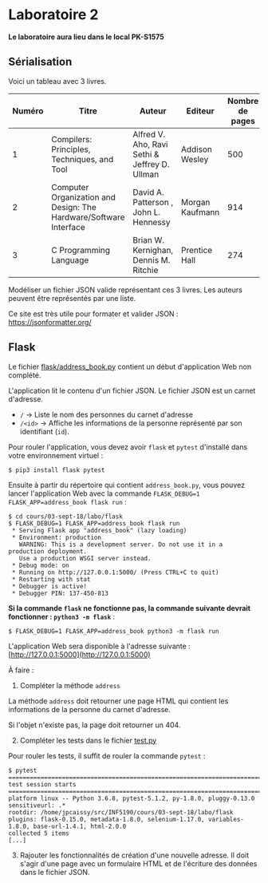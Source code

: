 # Laboratoire 2

**Le laboratoire aura lieu dans le local PK-S1575**

## Sérialisation

Voici un tableau avec 3 livres. 

Numéro | Titre | Auteur | Editeur | Nombre de pages | Année de parution
--- | --- | --- | --- | --- | ---
1 | Compilers: Principles, Techniques, and Tool | Alfred V. Aho, Ravi Sethi & Jeffrey D. Ullman | Addison Wesley | 500 | 1986
2 | Computer Organization and Design: The Hardware/Software Interface | David A. Patterson , John L. Hennessy |  Morgan Kaufmann | 914 | 2011
3 | C Programming Language |  Brian W. Kernighan, Dennis M. Ritchie | Prentice Hall | 274 | 1988

Modéliser un fichier JSON valide représentant ces 3 livres. Les auteurs peuvent être représentés par une liste.

Ce site est très utile pour formater et valider JSON : https://jsonformatter.org/

## Flask

Le fichier [flask/address_book.py](./flask/address_book.py) contient un début d'application Web non complété.

L'application lit le contenu d'un fichier JSON. Le fichier JSON est un carnet d'adresse.

* `/` -> Liste le nom des personnes du carnet d'adresse
* `/<id>` -> Affiche les informations de la personne représenté par son identifiant (`id`).

Pour rouler l'application, vous devez avoir `flask` et `pytest` d'installé dans votre environnement virtuel :

```
$ pip3 install flask pytest
```

Ensuite à partir du répertoire qui contient `address_book.py`, vous pouvez lancer l'application Web avec la commande
`FLASK_DEBUG=1 FLASK_APP=address_book flask run` :

```
$ cd cours/03-sept-18/labo/flask
$ FLASK_DEBUG=1 FLASK_APP=address_book flask run
 * Serving Flask app "address_book" (lazy loading)
 * Environment: production
   WARNING: This is a development server. Do not use it in a production deployment.
   Use a production WSGI server instead.
 * Debug mode: on
 * Running on http://127.0.0.1:5000/ (Press CTRL+C to quit)
 * Restarting with stat
 * Debugger is active!
 * Debugger PIN: 137-450-813
```


**Si la commande `flask` ne fonctionne pas, la commande suivante devrait fonctionner : `python3 -m flask`** :

```
$ FLASK_DEBUG=1 FLASK_APP=address_book python3 -m flask run
```

L'application Web sera disponible à l'adresse suivante : [http://127.0.0.1:5000](http://127.0.0.1:5000)

À faire :

1. Compléter la méthode `address`

La méthode `address` doit retourner une page HTML qui contient les informations de la personne du carnet d'adresse.

Si l'objet n'existe pas, la page doit retourner un 404.

2. Compléter les tests dans le fichier [test.py](./flask/test_app.py)

Pour rouler les tests, il suffit de rouler la commande `pytest` :

```
$ pytest
================================================================================================================================================================================= test session starts ==================================================================================================================================================================================
platform linux -- Python 3.6.8, pytest-5.1.2, py-1.8.0, pluggy-0.13.0
sensitiveurl: .*
rootdir: /home/jpcaissy/src/INF5190/cours/03-sept-18/labo/flask
plugins: flask-0.15.0, metadata-1.8.0, selenium-1.17.0, variables-1.8.0, base-url-1.4.1, html-2.0.0
collected 5 items                  
[...]
```

3. Rajouter les fonctionnalités de création d'une nouvelle adresse. Il doit s'agir d'une page avec un formulaire HTML
et de l'écriture des données dans le fichier JSON.
